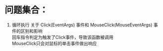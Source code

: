 ﻿# 问题集合：

1. 循环执行
关于 Click(EventArgs) 事件和 MouseClick(MouseEventArgs) 事件的区别和影响  
回车指令判定为触发了Click事件，导致该函数被调用  
MouseClick只会对鼠标的单击事件做出响应


